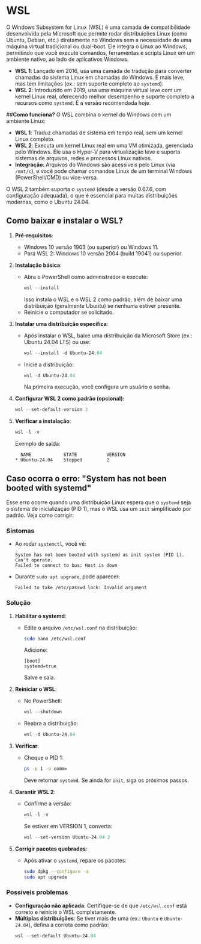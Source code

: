 # **WSL**
O Windows Subsystem for Linux (WSL) é uma camada de compatibilidade desenvolvida pela Microsoft que permite rodar distribuições Linux (como Ubuntu, Debian, etc.) diretamente no Windows sem a necessidade de uma máquina virtual tradicional ou dual-boot. Ele integra o Linux ao Windows, permitindo que você execute comandos, ferramentas e scripts Linux em um ambiente nativo, ao lado de aplicativos Windows.

- **WSL 1**: Lançado em 2016, usa uma camada de tradução para converter chamadas do sistema Linux em chamadas do Windows. É mais leve, mas tem limitações (ex.: sem suporte completo ao `systemd`).
- **WSL 2**: Introduzido em 2019, usa uma máquina virtual leve com um kernel Linux real, oferecendo melhor desempenho e suporte completo a recursos como `systemd`. É a versão recomendada hoje.

##**Como funciona?**
O WSL combina o kernel do Windows com um ambiente Linux:
- **WSL 1**: Traduz chamadas de sistema em tempo real, sem um kernel Linux completo.
- **WSL 2**: Executa um kernel Linux real em uma VM otimizada, gerenciada pelo Windows. Ele usa o Hyper-V para virtualização leve e suporta sistemas de arquivos, redes e processos Linux nativos.
- **Integração**: Arquivos do Windows são acessíveis pelo Linux (via `/mnt/c`), e você pode chamar comandos Linux de um terminal Windows (PowerShell/CMD) ou vice-versa.

O WSL 2 também suporta o `systemd` (desde a versão 0.67.6, com configuração adequada), o que é essencial para muitas distribuições modernas, como o Ubuntu 24.04.

## **Como baixar e instalar o WSL?**
1. **Pré-requisitos**:
   - Windows 10 versão 1903 (ou superior) ou Windows 11.
   - Para WSL 2: Windows 10 versão 2004 (build 19041) ou superior.

2. **Instalação básica**:
   - Abra o PowerShell como administrador e execute:
     ```powershell
     wsl --install
     ```
     Isso instala o WSL e o WSL 2 como padrão, além de baixar uma distribuição (geralmente Ubuntu) se nenhuma estiver presente.
   - Reinicie o computador se solicitado.

3. **Instalar uma distribuição específica**:
   - Após instalar o WSL, baixe uma distribuição da Microsoft Store (ex.: Ubuntu 24.04 LTS) ou use:
     ```powershell
     wsl --install -d Ubuntu-24.04
     ```
   - Inicie a distribuição:
     ```powershell
     wsl -d Ubuntu-24.04
     ```
     Na primeira execução, você configura um usuário e senha.

4. **Configurar WSL 2 como padrão (opcional)**:
   ```powershell
   wsl --set-default-version 2
   ```

5. **Verificar a instalação**:
   ```powershell
   wsl -l -v
   ```
   Exemplo de saída:
   ```
     NAME            STATE           VERSION
   * Ubuntu-24.04    Stopped         2
   ```

## **Caso ocorra o erro: "System has not been booted with systemd"**
Esse erro ocorre quando uma distribuição Linux espera que o `systemd` seja o sistema de inicialização (PID 1), mas o WSL usa um `init` simplificado por padrão. Veja como corrigir:

### **Sintomas**
- Ao rodar `systemctl`, você vê:
  ```
  System has not been booted with systemd as init system (PID 1). Can't operate.
  Failed to connect to bus: Host is down
  ```
- Durante `sudo apt upgrade`, pode aparecer:
  ```
  Failed to take /etc/passwd lock: Invalid argument
  ```

### **Solução**
1. **Habilitar o systemd**:
   - Edite o arquivo `/etc/wsl.conf` na distribuição:
     ```bash
     sudo nano /etc/wsl.conf
     ```
     Adicione:
     ```
     [boot]
     systemd=true
     ```
     Salve e saia.

2. **Reiniciar o WSL**:
   - No PowerShell:
     ```powershell
     wsl --shutdown
     ```
   - Reabra a distribuição:
     ```powershell
     wsl -d Ubuntu-24.04
     ```

3. **Verificar**:
   - Cheque o PID 1:
     ```bash
     ps -p 1 -o comm=
     ```
     Deve retornar `systemd`. Se ainda for `init`, siga os próximos passos.

4. **Garantir WSL 2**:
   - Confirme a versão:
     ```powershell
     wsl -l -v
     ```
     Se estiver em VERSION 1, converta:
     ```powershell
     wsl --set-version Ubuntu-24.04 2
     ```

5. **Corrigir pacotes quebrados**:
   - Após ativar o `systemd`, repare os pacotes:
     ```bash
     sudo dpkg --configure -a
     sudo apt upgrade
     ```

### **Possíveis problemas**
- **Configuração não aplicada**: Certifique-se de que `/etc/wsl.conf` está correto e reinicie o WSL completamente.
- **Múltiplas distribuições**: Se tiver mais de uma (ex.: `Ubuntu` e `Ubuntu-24.04`), defina a correta como padrão:
  ```powershell
  wsl --set-default Ubuntu-24.04
  ```